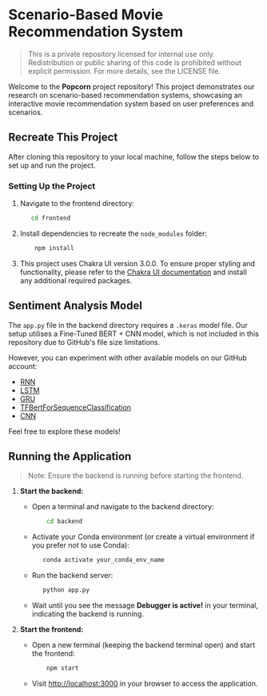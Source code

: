 # Scenario-Based Movie Recommendation System

> This is a private repository licensed for internal use only. Redistribution or public sharing of this code is prohibited without explicit permission. For more details, see the LICENSE file.

Welcome to the **Popcorn** project repository! This project demonstrates our research on scenario-based recommendation systems, showcasing an interactive movie recommendation system based on user preferences and scenarios.

## Recreate This Project

After cloning this repository to your local machine, follow the steps below to set up and run the project.

### Setting Up the Project

1. Navigate to the frontend directory:
   
    ```bash
       cd frontend
    ```
2. Install dependencies to recreate the `node_modules` folder:
   
    ```bash
        npm install
    ```
3. This project uses Chakra UI version 3.0.0. To ensure proper styling and functionality, please refer to the [Chakra UI documentation](https://www.chakra-ui.com/docs/get-started/installation) and install any additional required packages.

## Sentiment Analysis Model

The `app.py` file in the backend directory requires a `.keras` model file. Our setup utilises a Fine-Tuned BERT + CNN model, which is not included in this repository due to GitHub's file size limitations.

However, you can experiment with other available models on our GitHub account:
- [RNN](https://github.com/bitacode/Movie-Reviews-Sentiment-Classification-RNN.git)
- [LSTM](https://github.com/bitacode/Movie-Reviews-Sentiment-Classification-LSTM.git)
- [GRU](https://github.com/bitacode/Movie-Reviews-Sentiment-Classification-GRU.git)
- [TFBertForSequenceClassification](https://github.com/bitacode/Movie-Reviews-Sentiment-Classification-Fine-Tuned-BERT.git)
- [CNN](https://github.com/bitacode/Movie-Reviews-Sentiment-Classification-CNN.git)

Feel free to explore these models!

## Running the Application

> Note: Ensure the backend is running before starting the frontend.

1. **Start the backend:**
   - Open a terminal and navigate to the backend directory:
   
     ```bash
         cd backend
     ```
   - Activate your Conda environment (or create a virtual environment if you prefer not to use Conda):
     
      ```bash
         conda activate your_conda_env_name
      ```
   - Run the backend server:
     
      ```bash
         python app.py
      ```
   - Wait until you see the message **Debugger is active!** in your terminal, indicating the backend is running.

2. **Start the frontend:**
   - Open a new terminal (keeping the backend terminal open) and start the frontend:
     
     ```bash
         npm start
     ```
   - Visit [http://localhost:3000](http://localhost:3000) in your browser to access the application.
  
